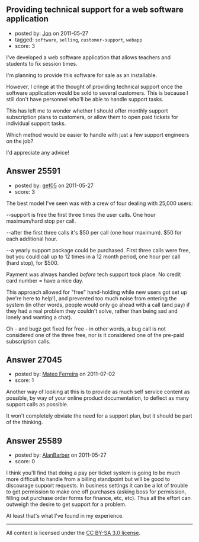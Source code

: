 ## Providing technical support for a web software application

- posted by: [Jon](https://stackexchange.com/users/-1/7038-jon) on 2011-05-27
- tagged: `software`, `selling`, `customer-support`, `webapp`
- score: 3

I've developed a web software application that allows teachers and students to fix session times.

I'm planning to provide this software for sale as an installable.

However, I cringe at the thought of providing technical support once the software application would be sold to several customers. This is because I still don't have personnel who'll be able to handle support tasks.

This has left me to wonder whether I should offer monthly support subscription plans to customers, or allow them to open paid tickets for individual support tasks.

Which method would be easier to handle with just a few support engineers on the job?

I'd appreciate any advice!



## Answer 25591

- posted by: [gef05](https://stackexchange.com/users/-1/10298-gef05) on 2011-05-27
- score: 3

The best model I've seen was with a crew of four dealing with 25,000 users: 

--support is free the first three times the user calls. One hour maximum/hard stop per call. 

--after the first three calls it's $50 per call (one hour maximum). $50 for each additional hour. 

--a yearly support package could be purchased. First three calls were free, but you could call up to 12 times in a 12 month period, one hour per call (hard stop), for $500.

Payment was always handled *before* tech support took place. No credit card number = have a nice day.

This approach allowed for "free" hand-holding while new users got set up (we're here to help!), and prevented too much noise from entering the system (in other words, people would only go ahead with a call (and pay) if they had a real problem they couldn't solve, rather than being sad and lonely and wanting a chat).

Oh - and bugz get fixed for free - in other words, a bug call is not considered one of the three free, nor is it considered one of the pre-paid subscription calls.



## Answer 27045

- posted by: [Mateo Ferreira](https://stackexchange.com/users/-1/11656-mateo-ferreira) on 2011-07-02
- score: 1

Another way of looking at this is to provide as much self service content as possible, by way of your online product documentation, to deflect as many support calls as possible.   

It won't completely obviate the need for a support plan, but it should be part of the thinking.   



## Answer 25589

- posted by: [AlanBarber](https://stackexchange.com/users/-1/8933-alanbarber) on 2011-05-27
- score: 0

I think you'll find that doing a pay per ticket system is going to be much more difficult to handle from a billing standpoint but will be good to discourage support requests. In business settings it can be a lot of trouble to get permission to make one off purchases (asking boss for permission, filling out purchase order forms for finance, etc, etc). Thus all the effort can outweigh the desire to get support for a problem.

At least that's what I've found in my experience.



---

All content is licensed under the [CC BY-SA 3.0 license](https://creativecommons.org/licenses/by-sa/3.0/).
